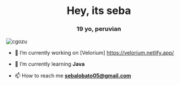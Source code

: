 <h1 align="center">Hey, its seba</h1>
<h3 align="center">19 yo, peruvian</h3>

<p align="left"> <img src="https://komarev.com/ghpvc/?username=cgozu&label=Profile%20views&color=0e75b6&style=flat" alt="cgozu" /> </p>

- 🔭 I’m currently working on [Velorium] https://velorium.netlify.app/

- 🌱 I’m currently learning **Java**

- 📫 How to reach me **sebalobato05@gmail.com**
